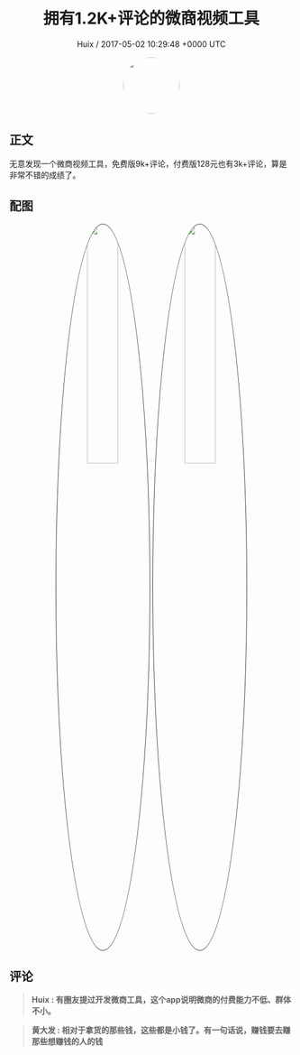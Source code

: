 <h1 align="center">拥有1.2K&#43;评论的微商视频工具</h1>
<p align="center">
    <a>Huix / 2017-05-02 10:29:48 &#43;0000 UTC</a>
</p>

<div align="center">
    <img src="https://images.zsxq.com/FlTufTIL4lstRnw8dr7wQTV6UCoL?e=1590940799&amp;token=kIxbL07-8jAj8w1n4s9zv64FuZZNEATmlU_Vm6zD:TW9P1IlRS9hutAz6qH4q3RSSjSc=" width="100" height="100" style="border:1px solid;border-radius:50%; color:#ffffff"/>
</div>

## 正文

<div>
  无意发现一个微商视频工具，免费版9k&#43;评论，付费版128元也有3k&#43;评论，算是非常不错的成绩了。
</div>

## 配图
<div class="image" align="center">

<img src="https://images.zsxq.com/Fnq2ocTU5vGYLI1VlHCP5w0ckW3T?imageMogr2/auto-orient/thumbnail/800x/format/jpg/blur/1x0/quality/75&amp;e=1590940799&amp;token=kIxbL07-8jAj8w1n4s9zv64FuZZNEATmlU_Vm6zD:m4uwH_P_AXrvOM2RU77eBVwP7rQ=" width="33%" height="33%" style="border:1px solid;border-radius:50%; color:#3c3f41"/>

<img src="https://images.zsxq.com/Ful5wCJ8jBSpl3Bybd7SNp3nVNhT?imageMogr2/auto-orient/thumbnail/800x/format/jpg/blur/1x0/quality/75&amp;e=1590940799&amp;token=kIxbL07-8jAj8w1n4s9zv64FuZZNEATmlU_Vm6zD:UT8efxWLDjh3dFjxScJrnmWTYcU=" width="33%" height="33%" style="border:1px solid;border-radius:50%; color:#3c3f41"/>

</div>

## 评论

<div align="left">
<div>

<blockquote >
<span> <strong>Huix : 有圈友提过开发微商工具，这个app说明微商的付费能力不低、群体不小。 </strong></span>
</blockquote>

<blockquote >
<span> <strong>黄大发 : 相对于拿货的那些钱，这些都是小钱了。有一句话说，赚钱要去赚那些想赚钱的人的钱 </strong></span>
</blockquote>

</div>
</div>